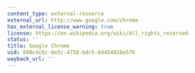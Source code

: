 ```yaml
---
content_type: external-resource
external_url: http://www.google.com/chrome
has_external_license_warning: true
license: https://en.wikipedia.org/wiki/All_rights_reserved
status: ''
title: Google Chrome
uid: 688cdc6c-8e5c-4738-bdc5-6d454828e576
wayback_url: ''
---
```

